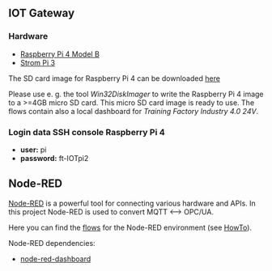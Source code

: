 ## IOT Gateway

### Hardware
- [Raspberry Pi 4 Model B](https://www.raspberrypi.org/products/raspberry-pi-4-model-b/specifications/)
- [Strom Pi 3](https://joy-it.net/en/products/RB-StromPi3)

The SD card image for Raspberry Pi 4 can be downloaded [here](https://github.com/fischertechnik/plc_training_factory_24v/releases/download/V01/2020-07-15-lite-IOTpi2.zip)

Please use e. g. the tool *Win32DiskImager* to write the Raspberry Pi 4 image to a >=4GB micro SD card. This micro SD card image is ready to use. The flows contain also a local dashboard for *Training Factory Industry 4.0 24V*.

### Login data SSH console Raspberry Pi 4
- **user:** pi
- **password:** ft-IOTpi2

## Node-RED

[Node-RED](https://nodered.org/) is a powerful tool for connecting various hardware and APIs. In this project Node-RED is used to convert MQTT <--> OPC/UA.

Here you can find the [flows](flows_IOTpi2.json) for the Node-RED environment (see [HowTo](https://nodered.org/docs/user-guide/editor/workspace/import-export)).

Node-RED dependencies:
  * [node-red-dashboard](https://flows.nodered.org/node/node-red-dashboard)

